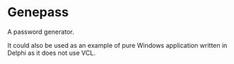 Genepass
========
A password generator.

It could also be used as an example of pure Windows application written in Delphi as it does not use VCL.
